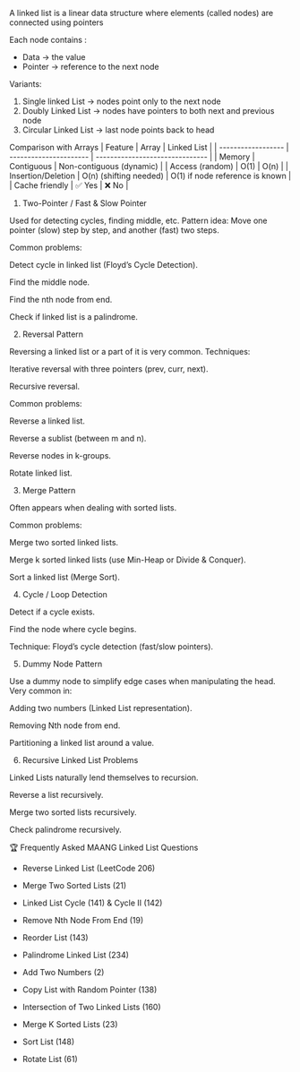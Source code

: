 A linked list is a linear data structure where elements (called nodes) are connected using pointers

Each node contains :
- Data -> the value
- Pointer -> reference to the next node

Variants:
1. Single linked List -> nodes point only to the next node
2. Doubly Linked List -> nodes have pointers to both next and previous node
3. Circular Linked List -> last node points back to head

Comparison with Arrays
| Feature            | Array                  | Linked List                     |
| ------------------ | ---------------------- | ------------------------------- |
| Memory             | Contiguous             | Non-contiguous (dynamic)        |
| Access (random)    | O(1)                   | O(n)                            |
| Insertion/Deletion | O(n) (shifting needed) | O(1) if node reference is known |
| Cache friendly     | ✅ Yes                  | ❌ No                            |

1. Two-Pointer / Fast & Slow Pointer

Used for detecting cycles, finding middle, etc.
Pattern idea: Move one pointer (slow) step by step, and another (fast) two steps.

Common problems:

Detect cycle in linked list (Floyd’s Cycle Detection).

Find the middle node.

Find the nth node from end.

Check if linked list is a palindrome.

2. Reversal Pattern

Reversing a linked list or a part of it is very common.
Techniques:

Iterative reversal with three pointers (prev, curr, next).

Recursive reversal.

Common problems:

Reverse a linked list.

Reverse a sublist (between m and n).

Reverse nodes in k-groups.

Rotate linked list.

3. Merge Pattern

Often appears when dealing with sorted lists.

Common problems:

Merge two sorted linked lists.

Merge k sorted linked lists (use Min-Heap or Divide & Conquer).

Sort a linked list (Merge Sort).

4. Cycle / Loop Detection

Detect if a cycle exists.

Find the node where cycle begins.

Technique: Floyd’s cycle detection (fast/slow pointers).

5. Dummy Node Pattern

Use a dummy node to simplify edge cases when manipulating the head.
Very common in:

Adding two numbers (Linked List representation).

Removing Nth node from end.

Partitioning a linked list around a value.

6. Recursive Linked List Problems

Linked Lists naturally lend themselves to recursion.

Reverse a list recursively.

Merge two sorted lists recursively.

Check palindrome recursively.

🏆 Frequently Asked MAANG Linked List Questions

- Reverse Linked List (LeetCode 206)

- Merge Two Sorted Lists (21)

- Linked List Cycle (141) & Cycle II (142)

- Remove Nth Node From End (19)

- Reorder List (143)

- Palindrome Linked List (234)

- Add Two Numbers (2)

- Copy List with Random Pointer (138)

- Intersection of Two Linked Lists (160)

- Merge K Sorted Lists (23)

- Sort List (148)

- Rotate List (61)